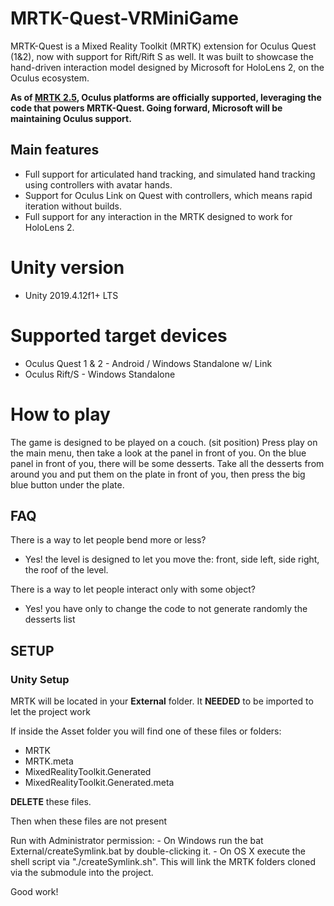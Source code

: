 # MRTK-Quest-VRMiniGame
MRTK-Quest is a Mixed Reality Toolkit (MRTK) extension for Oculus Quest (1&2), now with support for Rift/Rift S as well.
It was built to showcase the hand-driven interaction model designed by Microsoft for HoloLens 2, on the Oculus ecosystem.

**As of [MRTK 2.5](https://microsoft.github.io/MixedRealityToolkit-Unity/version/releases/2.5.0/Documentation/ReleaseNotes.html), Oculus platforms are officially supported, leveraging the code that powers MRTK-Quest. Going forward, Microsoft will be maintaining Oculus support.**

## Main features
- Full support for articulated hand tracking, and simulated hand tracking using controllers with avatar hands.
- Support for Oculus Link on Quest with controllers, which means rapid iteration without builds.
- Full support for any interaction in the MRTK designed to work for HoloLens 2.

# Unity version
- Unity 2019.4.12f1+ LTS

# Supported target devices
- Oculus Quest 1 & 2  - Android / Windows Standalone w/ Link
- Oculus Rift/S - Windows Standalone

# How to play
The game is designed to be played on a couch. (sit position)
Press play on the main menu, then take a look at the panel in front of you.
On the blue panel in front of you, there will be some desserts.
Take all the desserts from around you and put them on the plate in front of you, then press the big blue button under the plate.


## FAQ
There is a way to let people bend more or less?
- Yes! the level is designed to let you move the: front, side left, side right, the roof of the level.

There is a way to let people interact only with some object?
- Yes! you have only to change the code to not generate randomly the desserts list

## SETUP

### Unity Setup
MRTK will be located in your **External** folder.
It **NEEDED** to be imported to let the project work

If inside the Asset folder you will find one of these files or folders:
- MRTK
- MRTK.meta
- MixedRealityToolkit.Generated
- MixedRealityToolkit.Generated.meta

**DELETE** these files.

Then when these files are not present

Run with Administrator permission:
        - On Windows run the bat External/createSymlink.bat by double-clicking it. 
        - On OS X execute the shell script via "./createSymlink.sh".
        This will link the MRTK folders cloned via the submodule into the project.
    
Good work!
